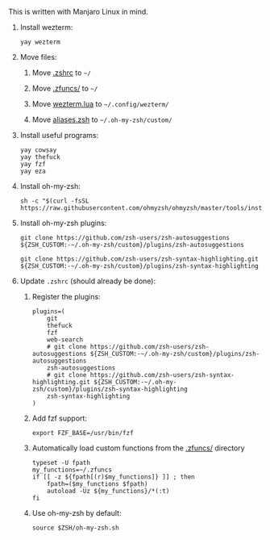 This is written with Manjaro Linux in mind.

1. Install wezterm:

    ```    
    yay wezterm
    ```

1. Move files:

    1. Move [.zshrc]() to `~/`

    1. Move [.zfuncs/]() to `~/`

    1. Move [wezterm.lua]() to `~/.config/wezterm/`

    1. Move [aliases.zsh]() to `~/.oh-my-zsh/custom/`

1. Install useful programs:

    ```
    yay cowsay
    yay thefuck
    yay fzf
    yay eza
    ```
    
1. Install oh-my-zsh:

    ```
    sh -c "$(curl -fsSL https://raw.githubusercontent.com/ohmyzsh/ohmyzsh/master/tools/install.sh)"
    ```

1. Install oh-my-zsh plugins:
    
    ```
    git clone https://github.com/zsh-users/zsh-autosuggestions ${ZSH_CUSTOM:-~/.oh-my-zsh/custom}/plugins/zsh-autosuggestions
    
    git clone https://github.com/zsh-users/zsh-syntax-highlighting.git ${ZSH_CUSTOM:-~/.oh-my-zsh/custom}/plugins/zsh-syntax-highlighting
    ```

1. Update `.zshrc` (should already be done):

    1. Register the plugins:

        ```
        plugins=(
            git
            thefuck
            fzf
            web-search
            # git clone https://github.com/zsh-users/zsh-autosuggestions ${ZSH_CUSTOM:-~/.oh-my-zsh/custom}/plugins/zsh-autosuggestions
            zsh-autosuggestions
            # git clone https://github.com/zsh-users/zsh-syntax-highlighting.git ${ZSH_CUSTOM:-~/.oh-my-zsh/custom}/plugins/zsh-syntax-highlighting
            zsh-syntax-highlighting
        )
        ```

    1. Add fzf support:

        ```
        export FZF_BASE=/usr/bin/fzf
        ```

    1. Automatically load custom functions from the [.zfuncs/]() directory

        ```
        typeset -U fpath
        my_functions=~/.zfuncs
        if [[ -z ${fpath[(r)$my_functions]} ]] ; then
            fpath=($my_functions $fpath)
            autoload -Uz ${my_functions}/*(:t)
        fi
        ```

    1. Use oh-my-zsh by default:
    
        ```
        source $ZSH/oh-my-zsh.sh
        ```
